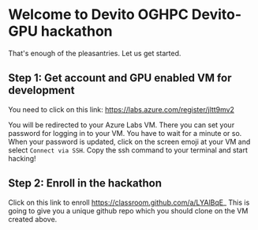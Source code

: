 # Welcome to Devito OGHPC Devito-GPU hackathon


That's enough of the pleasantries. Let us get started.

## Step 1: Get account and GPU enabled VM for development
You need to click on this link:
https://labs.azure.com/register/jltt9mv2

You will be redirected to your Azure Labs VM.
There you can set your password for logging in to your VM.
You have to wait for a minute or so.
When your password is updated, click on the screen emoji at your VM and select
`Connect via SSH`. Copy the ssh command to your terminal
and start hacking!

## Step 2: Enroll in the hackathon
Click on this link to enroll
https://classroom.github.com/a/LYAlBqE_
This is going to give you a unique github repo which you should clone on the VM created above.
